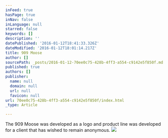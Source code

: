 ```yaml
---
inFeed: true
hasPage: true
inNav: false
inLanguage: null
starred: false
keywords: []
description: ''
datePublished: '2016-01-12T18:41:33.326Z'
dateModified: '2016-01-12T18:01:14.217Z'
title: 909 Moose
author: []
sourcePath: _posts/2016-01-12-70ee0c75-428b-4ff3-a554-c9142e5f850f.md
published: true
authors: []
publisher:
  name: null
  domain: null
  url: null
  favicon: null
url: 70ee0c75-428b-4ff3-a554-c9142e5f850f/index.html
_type: Article

---
```

The 909 Moose was developed as a logo and product line was developed for a client that has wished to remain anonymous.  ![](https://the-grid-user-content.s3-us-west-2.amazonaws.com/f32b0d83-66fe-4c26-92aa-8cbba19d2675.png)